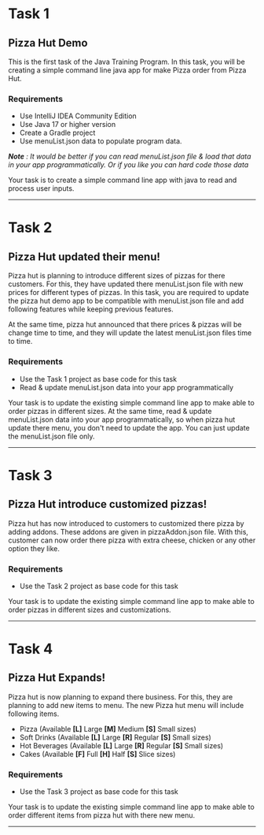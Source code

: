 # Task 1

## Pizza Hut Demo

This is the first task of the Java Training Program. In this task, you will be creating a simple command line java app for make Pizza order from Pizza Hut.

### Requirements

- Use IntelliJ IDEA Community Edition
- Use Java 17 or higher version
- Create a Gradle project
- Use menuList.json data to populate program data.

***Note** : It would be better if you can read menuList.json file & load that data in your app programmatically. Or if you like you can hard code those data*

Your task is to create a simple command line app with java to read and process user inputs.

-----------------------------------------------------------

# Task 2

## Pizza Hut updated their menu!

Pizza hut is planning to introduce different sizes of pizzas for there customers. For this, they have updated there menuList.json file with new prices for different types of pizzas.
In this task, you are required to update the pizza hut demo app to be compatible with menuList.json file and add following features while keeping previous features.

At the same time, pizza hut announced that there prices & pizzas will be change time to time, and they will update the latest menuList.json files time to time.

### Requirements

- Use the Task 1 project as base code for this task
- Read & update menuList.json data into your app programmatically

Your task is to update the existing simple command line app to make able to order pizzas in different sizes. At the same time, read & update menuList.json data into your app programmatically, so when pizza hut update there menu, you don't need to update the app. You can just update the menuList.json file only.

-----------------------------------------------------------

# Task 3

## Pizza Hut introduce customized pizzas!

Pizza hut has now introduced to customers to customized there pizza by adding addons. These addons are given in pizzaAddon.json file. With this, customer can now order there pizza with extra cheese, chicken or any other option they like.

### Requirements

- Use the Task 2 project as base code for this task

Your task is to update the existing simple command line app to make able to order pizzas in different sizes and customizations.

-----------------------------------------------------------

# Task 4

## Pizza Hut Expands!

Pizza hut is now planning to expand there business. For this, they are planning to add new items to menu. The new Pizza hut menu will include following items.

- Pizza (Available **[L]** Large **[M]** Medium **[S]** Small sizes)
- Soft Drinks (Available **[L]** Large **[R]** Regular **[S]** Small sizes)
- Hot Beverages (Available **[L]** Large **[R]** Regular **[S]** Small sizes)
- Cakes (Available **[F]** Full **[H]** Half **[S]** Slice sizes)


### Requirements

- Use the Task 3 project as base code for this task

Your task is to update the existing simple command line app to make able to order different items from pizza hut with there new menu.

-----------------------------------------------------------